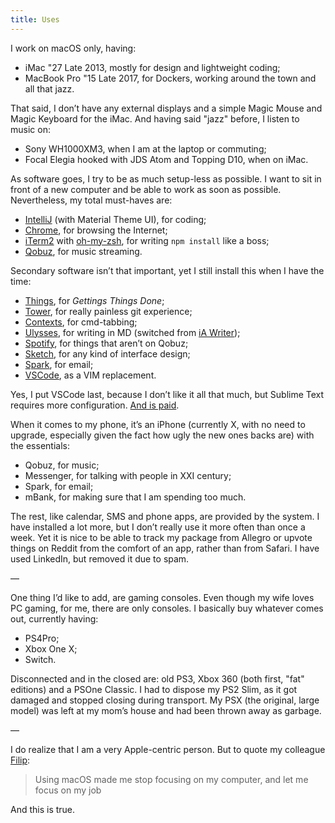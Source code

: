 ```yaml
---
title: Uses
---
```

I work on macOS only, having:

- iMac "27 Late 2013, mostly for design and lightweight coding;
- MacBook Pro "15 Late 2017, for Dockers, working around the town and all that jazz.

That said, I don’t have any external displays and a simple Magic Mouse and Magic Keyboard for the iMac. And having said "jazz" before, I listen to music on:

- Sony WH1000XM3, when I am at the laptop or commuting;
- Focal Elegia hooked with JDS Atom and Topping D10, when on iMac.

As software goes, I try to be as much setup-less as possible. I want to sit in front of a new computer and be able to work as soon as possible. Nevertheless, my total must-haves are:

- [IntelliJ][1] (with Material Theme UI), for coding;
- [Chrome][2], for browsing the Internet;
- [iTerm2][3] with [oh-my-zsh][4], for writing `npm install` like a boss;
- [Qobuz][5], for music streaming.

Secondary software isn’t that important, yet I still install this when I have the time:

- [Things][6], for _Gettings Things Done_;
- [Tower][7], for really painless git experience;
- [Contexts][8], for cmd-tabbing;
- [Ulysses][9], for writing in MD (switched from [iA Writer][10]);
- [Spotify][11], for things that aren’t on Qobuz;
- [Sketch][12], for any kind of interface design;
- [Spark][13], for email;
- [VSCode][14], as a VIM replacement.

Yes, I put VSCode last, because I don’t like it all that much, but Sublime Text requires more configuration. [And is paid][15].

When it comes to my phone, it’s an iPhone (currently X, with no need to upgrade, especially given the fact how ugly the new ones backs are) with the essentials:

- Qobuz, for music;
- Messenger, for talking with people in XXI century;
- Spark, for email;
- mBank, for making sure that I am spending too much.

The rest, like calendar, SMS and phone apps, are provided by the system. I have installed a lot more, but I don’t really use it more often than once a week. Yet it is nice to be able to track my package from Allegro or upvote things on Reddit from the comfort of an app, rather than from Safari. I have used LinkedIn, but removed it due to spam.

—

One thing I’d like to add, are gaming consoles. Even though my wife loves PC gaming, for me, there are only consoles. I basically buy whatever comes out, currently having:

- PS4Pro;
- Xbox One X;
- Switch.

Disconnected and in the closed are: old PS3, Xbox 360 (both first, "fat" editions) and a PSOne Classic. I had to dispose my PS2 Slim, as it got damaged and stopped closing during transport. My PSX (the original, large model) was left at my mom’s house and had been thrown away as garbage.

—

I do realize that I am a very Apple-centric person. But to quote my colleague [Filip][16]:

> Using macOS made me stop focusing on my computer, and let me focus on my job

And this is true.

[1]:	https://www.jetbrains.com/idea/
[2]:	https://www.google.com/chrome/
[3]:	https://iterm2.com/
[4]:	https://github.com/ohmyzsh/ohmyzsh
[5]:	https://www.qobuz.com/
[6]:	https://culturedcode.com/things/
[7]:	https://www.git-tower.com/
[8]:	https://contexts.co/
[9]:	https://ulysses.app/
[10]:	https://ia.net/writer
[11]:	https://www.spotify.com/
[12]:	https://www.sketch.com/
[13]:	https://sparkmailapp.com/
[14]:	https://code.visualstudio.com/
[15]:	https://pl.wikipedia.org/wiki/Janusz_(okre%C5%9Blenie)
[16]:	https://www.linkedin.com/in/filip-czechowski-9555b112/?originalSubdomain=pl